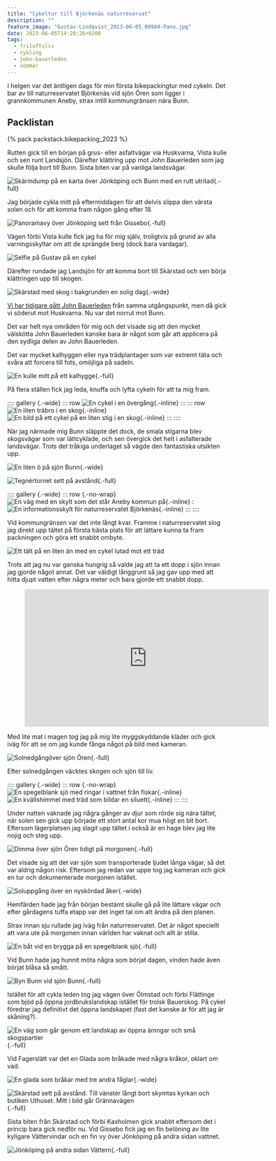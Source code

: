 ```yaml
---
title: "Cykeltur till Björkenäs naturreservat"
description: ""
feature_image: "Gustav-Lindqvist_2023-06-05_08904-Pano.jpg"
date: 2023-06-05T14:20:26+0200
tags:
  - friluftsliv
  - cykling
  - john-bauerleden
  - sommar
---
```


I helgen var det äntligen dags för min första bikepackingtur med cykeln. Det bar av till naturreservatet Björkenäs vid sjön Ören som ligger i grannkommunen Aneby, strax intill kommungränsen nära Bunn.

## Packlistan

{% pack packstack.bikepacking_2023 %}

Rutten gick till en början på grus- eller asfaltvägar via Huskvarna, Vista kulle och sen runt Landsjön. Därefter klättring upp mot John Bauerleden som jag skulle följa bort till Bunn. Sista biten var på vanliga landsvägar.

![Skärmdump på en karta över Jönköping och Bunn med en rutt utritad](Screenshot_20230605_120303.png "Skärmdump på en karta från CyclOSM med data från © OpenStreetMap."){.-full}

Jag började cykla mitt på eftermiddagen för att delvis slippa den värsta solen och för att komma fram någon gång efter 18.

![Panoramavy över Jönköping sett från Gissebo](Gustav-Lindqvist_2023-06-04_08716-Pano.jpg){.-full}

Vägen förbi Vista kulle fick jag ha för mig själv, troligtvis på grund av alla varningsskyltar om att de sprängde berg (dock bara vardagar).

![Selfie på Gustav på en cykel](Gustav-Lindqvist_2016-01-02_1304.jpg)

Därefter rundade jag Landsjön för att komma bort till Skärstad och sen börja klättringen upp till skogen.

![Skärstad med skog i bakgrunden en solig dag](Gustav-Lindqvist_2023-06-04_08766-Pano.jpg){.-wide}

[Vi har tidigare gått John Bauerleden](/2020/07/16/vandring-pa-john-bauerleden-siringe-ikhp/) från samma utgångspunkt, men då gick vi söderut mot Huskvarna. Nu var det norrut mot Bunn.

Det var helt nya områden för mig och det visade sig att den mycket välskötta John Bauerleden kanske bara är något som går att applicera på den sydliga delen av John Bauerleden.

Det var mycket kalhyggen eller nya trädplantager som var extremt täta och svåra att forcera till fots, omöjliga på sadeln.

![En kulle mitt på ett kalhygge](Gustav-Lindqvist_2023-06-04_08783-Pano.jpg){.-full}

På flera ställen fick jag leda, knuffa och lyfta cykeln för att ta mig fram.

:::: gallery {.-wide}
::: row
![En cykel i en övergång](Gustav-Lindqvist_2023-06-04_08771-Pano.jpg){.-inline}
:::
::: row
![En liten träbro i en skog](Gustav-Lindqvist_2023-06-04_08789-Pano.jpg){.-inline}
![En bild på ett cykel på en liten stig i en skog](Gustav-Lindqvist_2016-01-02_1314.jpg){.-inline}
:::
::::

När jag närmade mig Bunn släppte det dock, de smala stigarna blev skogsvägar som var lättcyklade, och sen övergick det helt i asfalterade landsvägar. Trots det tråkiga underlaget så vägde den fantastiska utsikten upp.

![En liten ö på sjön Bunn](Gustav-Lindqvist_2023-06-04_08806-Pano.jpg "Sjön Bunn"){.-wide}

![Tegnértornet sett på avstånd](Gustav-Lindqvist_2023-06-04_08815.jpg "Tegnértornet skymtas i fjärran"){.-full}

:::: gallery {.-wide}
::: row {.-no-wrap}
![En väg med en skylt som det står Aneby kommun på](Gustav-Lindqvist_2023-06-04_08816.jpg){.-inline}
:![En informationsskylt för naturreservatet Björkenäs](Gustav-Lindqvist_2023-06-04_08817-Pano.jpg){.-inline}
:::
::::


Vid kommungränsen var det inte långt kvar. Framme i naturreservatet slog jag direkt upp tältet på första bästa plats för att lättare kunna ta fram packningen och göra ett snabbt ombyte.

![Ett tält på en liten än med en cykel lutad mot ett träd](20230604_190659.jpg)

Trots att jag nu var ganska hungrig så valde jag att ta ett dopp i sjön innan jag gjorde något annat. Det var väldigt långgrunt så jag gav upp med att hitta djupt vatten efter några meter och bara gjorde ett snabbt dopp.

<figure class="embed video">
    <iframe title="Dopp i sjön Ören" src="https://video.gustavlindqvist.se/videos/embed/b90f9ac9-af62-4aac-b001-5a54c0e1157e?title=0&amp;warningTitle=0&amp;p2p=0" allowfullscreen="" sandbox="allow-same-origin allow-scripts allow-popups" width="560" height="315" frameborder="0"></iframe>
</figure>

Med lite mat i magen tog jag på mig lite myggskyddande kläder och gick iväg för att se om jag kunde fånga något på bild med kameran.

![Solnedgångöver sjön Ören](Gustav-Lindqvist_2023-06-04_08876-HDR.jpg){.-full}

Efter solnedgången väcktes skogen och sjön till liv.

:::: gallery {.-wide}
::: row {.-no-wrap}
![En spegelblank sjö med ringar i vattnet från fiskar](Gustav-Lindqvist_2023-06-04_08883.jpg){.-inline}
![En kvällshimmel med träd som bildar en siluett](Gustav-Lindqvist_2023-06-04_08884.jpg){.-inline}
:::
::::

Under natten vaknade jag några gånger av djur som rörde sig nära tältet, när solen sen gick upp började ett stort antal kor mua högt en bit bort. Eftersom lägerplatsen jag slagit upp tältet i också är en hage blev jag lite nojig och steg upp.

![Dimma över sjön Ören tidigt på morgonen](Gustav-Lindqvist_2023-06-05_08892-Pano.jpg){.-full}

Det visade sig att det var sjön som transporterade ljudet långa vägar, så det var aldrig någon risk. Eftersom jag redan var uppe tog jag kameran och gick en tur och dokumenterade morgonen istället.

![Soluppgång över en nyskördad åker](Gustav-Lindqvist_2023-06-05_08899.jpg){.-wide}

Hemfärden hade jag från början bestämt skulle gå på  lite lättare vägar och efter gårdagens tuffa etapp var det inget tal om att ändra på den planen.

Strax innan sju rullade jag iväg från naturreservatet. Det är något speciellt att vara ute på morgonen innan världen har vaknat och allt är stilla.

![En båt vid en brygga på en spegelblank sjö](Gustav-Lindqvist_2023-06-05_08913-Pano.jpg){.-full}

Vid Bunn hade jag hunnit möta några som börjat dagen, vinden hade även börjat blåsa så smått.

![Byn Bunn vid sjön Bunn](Gustav-Lindqvist_2023-06-05_08929-Pano.jpg){.-full}

Istället för att cykla leden tog jag vägen över Ölmstad och förbi Flättinge som bjöd på öppna jordbrukslandskap istället för trolsk Bauerskog. På cykel föredrar jag definitivt det öppna landskapet (fast det kanske är för att jag är skåning?).

![En väg som går genom ett landskap av öppna ämngar och små skogspartier](Gustav-Lindqvist_2023-06-05_08945-Pano.jpg){.-full}

Vid Fagerslätt var det en Glada som bråkade med några kråkor, oklart om vad.

![En glada som bråkar med tre andra fåglar](Gustav-Lindqvist_2023-06-05_08944.jpg){.-wide}

![Skärstad sett på avstånd. Till vänster långt bort skymtas kyrkan och butiken Uthuset. Mitt i bild går Grännavägen](Gustav-Lindqvist_2023-06-05_08965-Pano.jpg "Skärstadalen"){.-full}

Sista biten från Skärstad och förbi Kaxholmen gick snabbt eftersom det i princip bara gick nedför nu. Vid Gissebo fick jag en fin belöning av lite kyligare Vättervindar och en fin vy över Jönköping på andra sidan vattnet.

![Jönköping på andra sidan Vättern](Gustav-Lindqvist_2023-06-05_08991-Pano.jpg){.-full}